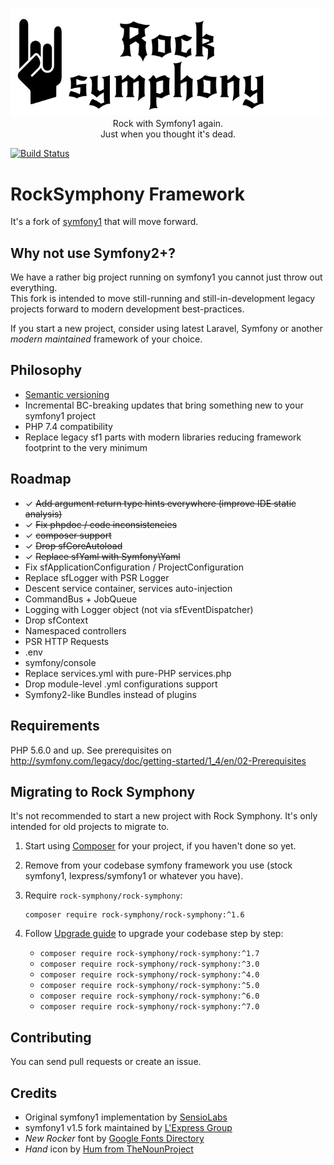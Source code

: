 <p align="center">
  <img src="docs/assets/logo_hand.png" alt="Rock Symphony"><br/>
  Rock with Symfony1 again.<br/>
  Just when you thought it's dead.
</p>


[![Build Status](https://travis-ci.org/rock-symphony/rock-symphony.svg?branch=master)](https://travis-ci.org/rock-symphony/rock-symphony)


RockSymphony Framework
======================

It's a fork of [symfony1](https://github.com/lexpress/symfony1) that will move forward.

Why not use Symfony2+?
----------------------

We have a rather big project running on symfony1 you cannot just throw out everything.  
This fork is intended to move still-running and still-in-development legacy projects forward 
to modern development best-practices.

If you start a new project, consider using latest Laravel, Symfony 
or another *modern maintained* framework of your choice.

Philosophy
----------

- [Semantic versioning](http://semver.org/)
- Incremental BC-breaking updates that bring something new to your symfony1 project
- PHP 7.4 compatibility
- Replace legacy sf1 parts with modern libraries reducing framework footprint to the very minimum

Roadmap
-------

- ✓ ~~Add argument return type hints everywhere (improve IDE static analysis)~~
- ✓ ~~Fix phpdoc / code inconsistencies~~
- ✓ ~~composer support~~
- ✓ ~~Drop sfCoreAutoload~~
- ✓ ~~Replace sfYaml with Symfony\Yaml~~
- Fix sfApplicationConfiguration / ProjectConfiguration
- Replace sfLogger with PSR Logger
- Descent service container, services auto-injection
- CommandBus + JobQueue
- Logging with Logger object (not via sfEventDispatcher)
- Drop sfContext
- Namespaced controllers
- PSR HTTP Requests
- .env
- symfony/console
- Replace services.yml with pure-PHP services.php 
- Drop module-level .yml configurations support
- Symfony2-like Bundles instead of plugins

Requirements
------------

PHP 5.6.0 and up. See prerequisites on http://symfony.com/legacy/doc/getting-started/1_4/en/02-Prerequisites

Migrating to Rock Symphony
--------------------------

It's not recommended to start a new project with Rock Symphony.
It's only intended for old projects to migrate to. 

1. Start using [Composer](http://getcomposer.org/doc/00-intro.md) for your project,
   if you haven't done so yet.
   
2. Remove from your codebase symfony framework you use 
   (stock symfony1, lexpress/symfony1 or whatever you have).

3. Require `rock-symphony/rock-symphony`:

       composer require rock-symphony/rock-symphony:^1.6

4. Follow [Upgrade guide](./UPGRADE.md) to upgrade your codebase step by step:

   - `composer require rock-symphony/rock-symphony:^1.7`
   - `composer require rock-symphony/rock-symphony:^3.0`
   - `composer require rock-symphony/rock-symphony:^4.0`
   - `composer require rock-symphony/rock-symphony:^5.0`
   - `composer require rock-symphony/rock-symphony:^6.0`
   - `composer require rock-symphony/rock-symphony:^7.0`


Contributing
------------

You can send pull requests or create an issue.

Credits
-------

- Original symfony1 implementation by [SensioLabs](https://sensiolabs.com/)
- symfony1 v1.5 fork maintained by [L'Express Group](https://github.com/LExpress)
- *New Rocker* font by [Google Fonts Directory](https://fonts.google.com/specimen/New+Rocker)
- *Hand* icon by [Hum from TheNounProject](https://thenounproject.com/Hum/)
